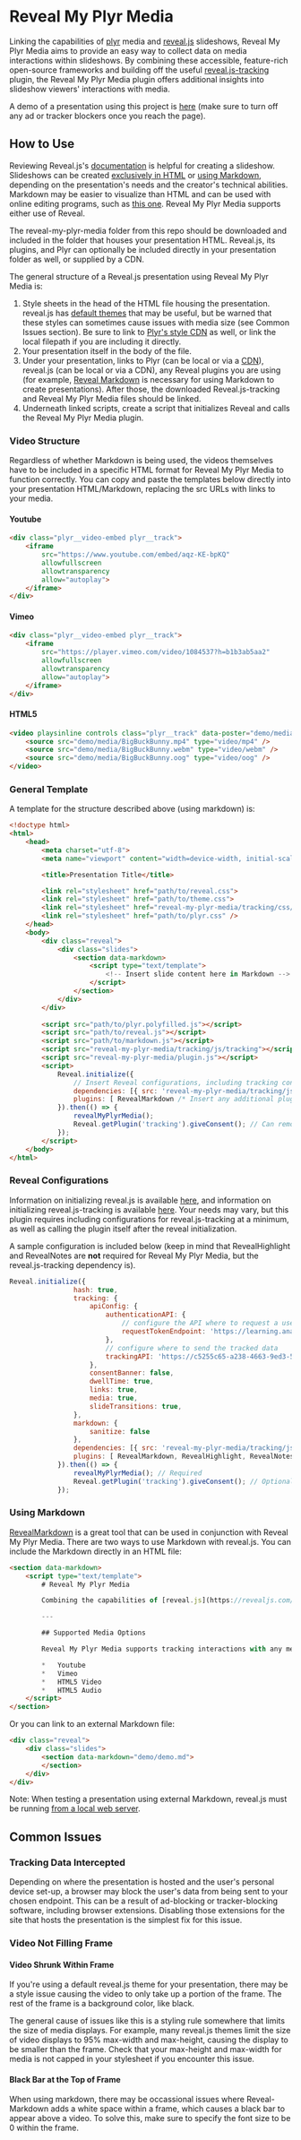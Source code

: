 # Reveal My Plyr Media
Linking the capabilities of [plyr](https://plyr.io/) media and [reveal.js](https://revealjs.com/) slideshows, Reveal My Plyr Media aims to provide an easy way to collect data on media interactions within slideshows. By combining these accessible, feature-rich open-source frameworks and building off the useful [reveal.js-tracking](https://github.com/pantajoe/reveal.js-tracking) plugin, the Reveal My Plyr Media plugin offers additional insights into slideshow viewers' interactions with media.

A demo of a presentation using this project is [here](https://stjoh1sr2.github.io/reveal-my-plyr-media/) (make sure to turn off any ad or tracker blockers once you reach the page).

## How to Use
Reviewing Reveal.js's [documentation](https://revealjs.com/markup/) is helpful for creating a slideshow. Slideshows can be created [exclusively in HTML](https://revealjs.com/markup/) or [using Markdown](https://revealjs.com/markdown/), depending on the presentation's needs and the creator's technical abilities. Markdown may be easier to visualize than HTML and can be used with online editing programs, such as [this one](https://markdown-editor.github.io/). Reveal My Plyr Media supports either use of Reveal.

The reveal-my-plyr-media folder from this repo should be downloaded and included in the folder that houses your presentation HTML. Reveal.js, its plugins, and Plyr can optionally be included directly in your presentation folder as well, or supplied by a CDN.

The general structure of a Reveal.js presentation using Reveal My Plyr Media is:
1. Style sheets in the head of the HTML file housing the presentation. reveal.js has [default themes](https://revealjs.com/themes/) that may be useful, but be warned that these styles can sometimes cause issues with media size (see Common Issues section). Be sure to link to [Plyr's style CDN](https://github.com/sampotts/plyr#javascript) as well, or link the local filepath if you are including it directly.
2. Your presentation itself in the body of the file.
3. Under your presentation, links to Plyr (can be local or via a [CDN](https://github.com/sampotts/plyr#javascript)), reveal.js (can be local or via a CDN), any Reveal plugins you are using (for example, [Reveal Markdown](https://github.com/webpro/reveal-md) is necessary for using Markdown to create presentations). After those, the downloaded Reveal.js-tracking and Reveal My Plyr Media files should be linked.
4. Underneath linked scripts, create a script that initializes Reveal and calls the Reveal My Plyr Media plugin.

### Video Structure
Regardless of whether Markdown is being used, the videos themselves have to be included in a specific HTML format for Reveal My Plyr Media to function correctly. You can copy and paste the templates below directly into your presentation HTML/Markdown, replacing the src URLs with links to your media.

#### Youtube
```html
<div class="plyr__video-embed plyr__track">
	<iframe  
		src="https://www.youtube.com/embed/aqz-KE-bpKQ"  
		allowfullscreen  
		allowtransparency  
		allow="autoplay">  
	</iframe>  
</div>
```

#### Vimeo
```html
<div class="plyr__video-embed plyr__track">
	<iframe
		src="https://player.vimeo.com/video/1084537?h=b1b3ab5aa2"
		allowfullscreen
		allowtransparency
		allow="autoplay">
	</iframe>
</div>
```

#### HTML5
```html
<video playsinline controls class="plyr__track" data-poster="demo/media/poster.png">
	<source src="demo/media/BigBuckBunny.mp4" type="video/mp4" />
	<source src="demo/media/BigBuckBunny.webm" type="video/webm" />
	<source src="demo/media/BigBuckBunny.oog" type="video/oog" />
</video>
```

### General Template
A template for the structure described above (using markdown) is:
```html
<!doctype html>
<html>
	<head>
		<meta charset="utf-8">
		<meta name="viewport" content="width=device-width, initial-scale=1.0, maximum-scale=1.0, user-scalable=no">

		<title>Presentation Title</title>

		<link rel="stylesheet" href="path/to/reveal.css">
		<link rel="stylesheet" href="path/to/theme.css">
		<link rel="stylesheet" href="reveal-my-plyr-media/tracking/css/tracking.css">
		<link rel="stylesheet" href="path/to/plyr.css" />
	</head>
	<body>
		<div class="reveal">
			<div class="slides">
				<section data-markdown>
					<script type="text/template">
						<!-- Insert slide content here in Markdown -->
					</script>
				</section>
			</div>
		</div>
		
		<script src="path/to/plyr.polyfilled.js"></script>
		<script src="path/to/reveal.js"></script>
		<script src="path/to/markdown.js"></script>
		<script src="reveal-my-plyr-media/tracking/js/tracking"></script>
		<script src="reveal-my-plyr-media/plugin.js"></script>
		<script>
			Reveal.initialize({
				// Insert Reveal configurations, including tracking configurations, here
				dependencies: [{ src: 'reveal-my-plyr-media/tracking/js/tracking.js', async: false }],
				plugins: [ RevealMarkdown /* Insert any additional plugins here */ ]
			}).then(() => {
				revealMyPlyrMedia();
				Reveal.getPlugin('tracking').giveConsent(); // Can remove if you would like to allow users to opt-out of tracking via a consent banner
			});
		</script>
	</body>
</html>
```

### Reveal Configurations
Information on initializing reveal.js is available [here](https://revealjs.com/initialization/), and information on initializing reveal.js-tracking is available [here](https://github.com/pantajoe/reveal.js-tracking#basic-usage). Your needs may vary, but this plugin requires including configurations for reveal.js-tracking at a minimum, as well as calling the plugin itself after the reveal initialization.

A sample configuration is included below (keep in mind that RevealHighlight and RevealNotes are **not** required for Reveal My Plyr Media, but the reveal.js-tracking dependency is).
```javascript
Reveal.initialize({
				hash: true,
				tracking: {
					apiConfig: {
						authenticationAPI: {
							// configure the API where to request a user token from
							requestTokenEndpoint: 'https://learning.analytics/api/authentication/generate-token',
						},
						// configure where to send the tracked data
						trackingAPI: 'https://c5255c65-a238-4663-9ed3-569e1dbcf530.mock.pstmn.io',
					},
					consentBanner: false,
					dwellTime: true,
					links: true,
					media: true,
					slideTransitions: true,
				},
				markdown: {
					sanitize: false
				},
				dependencies: [{ src: 'reveal-my-plyr-media/tracking/js/tracking.js', async: false }],
				plugins: [ RevealMarkdown, RevealHighlight, RevealNotes ]
			}).then(() => { 
				revealMyPlyrMedia(); // Required
				Reveal.getPlugin('tracking').giveConsent(); // Optional - exclude if you want to allow users to opt-out of tracking
			});
```

### Using Markdown
[RevealMarkdown](https://revealjs.com/markdown/) is a great tool that can be used in conjunction with Reveal My Plyr Media. There are two ways to use Markdown with reveal.js. You can include the Markdown directly in an HTML file:
```html
<section data-markdown>
	<script type="text/template">
		# Reveal My Plyr Media

		Combining the capabilities of [reveal.js](https://revealjs.com/) and [plyr](https://plyr.io/) to provide interaction data for media in slideshows.

		---

		## Supported Media Options

		Reveal My Plyr Media supports tracking interactions with any media type that Plyr supports, including:

		*   Youtube
		*   Vimeo
		*   HTML5 Video
		*   HTML5 Audio
	</script>
</section>
```
Or you can link to an external Markdown file:
```html
<div class="reveal">
	<div class="slides">
		<section data-markdown="demo/demo.md">
		</section>
	</div>
</div>
```
Note: When testing a presentation using external Markdown, reveal.js must be running [from a local web server](https://revealjs.com/installation/#full-setup ).

## Common Issues

### Tracking Data Intercepted
Depending on where the presentation is hosted and the user's personal device set-up, a browser may block the user's data from being sent to your chosen endpoint. This can be a result of ad-blocking or tracker-blocking software, including browser extensions. Disabling those extensions for the site that hosts the presentation is the simplest fix for this issue.

### Video Not Filling Frame
#### Video Shrunk Within Frame
If you're using a default reveal.js theme for your presentation, there may be a style issue causing the video to only take up a portion of the frame. The rest of the frame is a background color, like black. 

The general cause of issues like this is a styling rule somewhere that limits the size of media displays. For example, many reveal.js themes limit the size of video displays to 95% max-width and max-height, causing the display to be smaller than the frame. Check that your max-height and max-width for media is not capped in your stylesheet if you encounter this issue.

#### Black Bar at the Top of Frame
When using markdown, there may be occassional issues where Reveal-Markdown adds a white space within a frame, which causes a black bar to appear above a video. To solve this, make sure to specify the font size to be 0 within the frame.